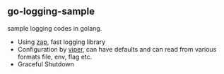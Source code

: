 ## go-logging-sample

sample logging codes in golang.

- Using [zap](https://github.com/uber-go/zap), fast logging library
- Configuration by [viper](https://github.com/spf13/viper), can have defaults and can read from various formats file, env, flag etc.
- Graceful Shutdown
